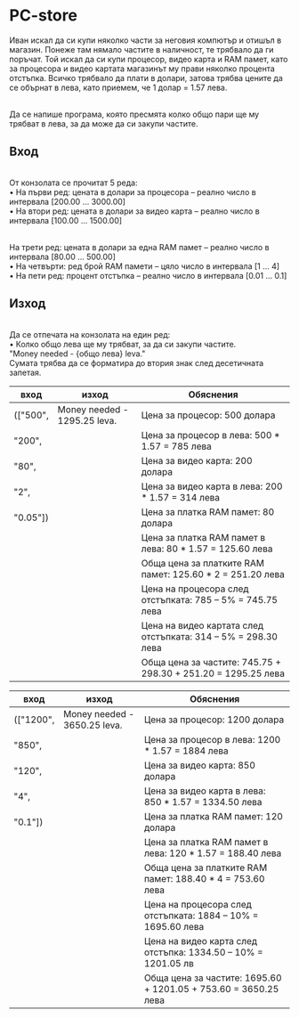 # PC-store
Иван искал да си купи няколко части за неговия компютър и отишъл в магазин. Понеже там нямало частите в наличност, те трябвало да ги поръчат. Той искал да си купи процесор, видео карта и RAM памет, като за процесора и видео картата магазинът му прави няколко процента отстъпка. Всичко трябвало да плати в долари, затова трябва цените да се обърнат в лева, като приемем, че 1 долар = 1.57 лева.

<br>Да се напише програма, която пресмята колко общо пари ще му трябват в лева, за да може да си закупи частите. 

## Вход
<br>От конзолата се прочитат 5 реда:
<br>•	На първи ред: цената в долари за процесора – реално число в интервала [200.00 … 3000.00]
<br>•	На втори ред: цената в долари за видео карта – реално число в интервала [100.00 … 1500.00]

<br>На трети ред: цената в долари за една RAM памет – реално число в интервала [80.00 ... 500.00]
<br>•	На четвърти: ред брой RAM памети – цяло число в интервала [1 ... 4]
<br>•   На пети ред: процент отстъпка – реално число в интервала [0.01 … 0.1]

## Изход
<br>Да се отпечата на конзолата на един ред:
<br>•   Колко общо лева ще му трябват, за да си закупи частите. 
<br>   "Money needed - {общо лева} leva."
<br>Сумата трябва да се форматира до втория знак след десетичната запетая.

| вход     | изход                        | Обяснения                                                     |
|----------|------------------------------|---------------------------------------------------------------|
| (["500", | Money needed - 1295.25 leva. | Цена за процесор: 500 долара                                  |
| "200",   |                              | Цена за процесор в лева: 500 * 1.57 = 785 лева                |
| "80",    |                              | Цена за видео карта: 200 долара                               |
| "2",     |                              | Цена за видео карта в лева: 200 * 1.57 = 314 лева             |
| "0.05"]) |                              | Цена за платка RAM памет: 80 долара                           |
|          |                              | Цена за платка RAM памет в лева: 80 * 1.57 = 125.60 лева      |
|          |                              | Обща цена за платките RAM памет: 125.60 * 2 = 251.20 лева     |
|          |                              | Цена на процесора след отстъпката: 785 – 5% = 745.75 лева     |
|          |                              | Цена на видео картата след отстъпката: 314 – 5% = 298.30 лева |
|          |                              | Обща цена за частите: 745.75 + 298.30 + 251.20 = 1295.25 лева |

| вход      | изход                        | Обяснения                                                       |
|-----------|------------------------------|-----------------------------------------------------------------|
| (["1200", | Money needed - 3650.25 leva. | Цена за процесор: 1200 долара                                   |
| "850",    |                              | Цена за процесор в лева: 1200 * 1.57 = 1884 лева                |
| "120",    |                              | Цена за видео карта: 850 долара                                 |
| "4",      |                              | Цена за видео карта в лева: 850 * 1.57 = 1334.50 лева           |
| "0.1"])   |                              | Цена за платка RAM памет: 120 долара                            |
|           |                              | Цена за платка RAM памет в лева: 120 * 1.57 = 188.40 лева       |
|           |                              | Обща цена за платките RAM памет: 188.40 * 4 = 753.60 лева       |
|           |                              | Цена на процесора след отстъпката: 1884 – 10% = 1695.60 лева    |
|           |                              | Цена на видео картa след отстъпка: 1334.50 – 10% = 1201.05 лв   |
|           |                              | Обща цена за частите: 1695.60 + 1201.05 + 753.60 = 3650.25 лева |
